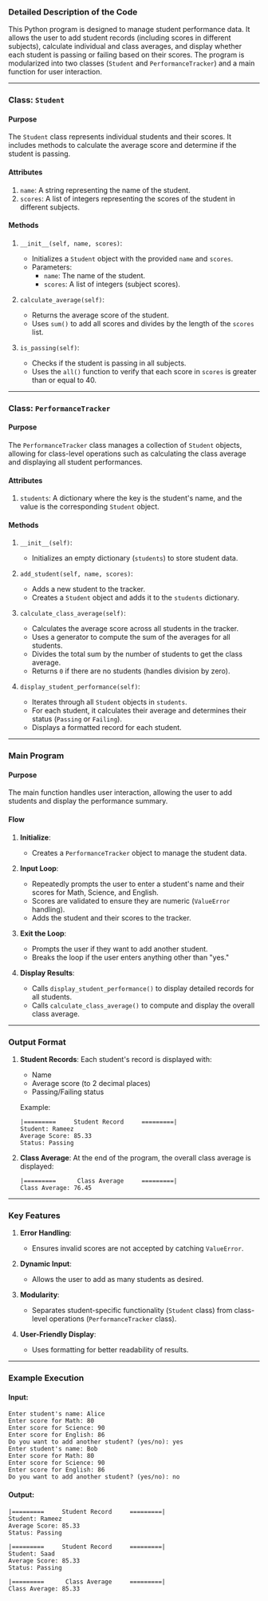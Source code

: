 ### **Detailed Description of the Code**

This Python program is designed to manage student performance data. It allows the user to add student records (including scores in different subjects), calculate individual and class averages, and display whether each student is passing or failing based on their scores. The program is modularized into two classes (`Student` and `PerformanceTracker`) and a main function for user interaction.

---

### **Class: `Student`**

#### **Purpose**
The `Student` class represents individual students and their scores. It includes methods to calculate the average score and determine if the student is passing.

#### **Attributes**
1. `name`: A string representing the name of the student.
2. `scores`: A list of integers representing the scores of the student in different subjects.

#### **Methods**
1. `__init__(self, name, scores)`:
   - Initializes a `Student` object with the provided `name` and `scores`.
   - Parameters:
     - `name`: The name of the student.
     - `scores`: A list of integers (subject scores).

2. `calculate_average(self)`:
   - Returns the average score of the student.
   - Uses `sum()` to add all scores and divides by the length of the `scores` list.

3. `is_passing(self)`:
   - Checks if the student is passing in all subjects.
   - Uses the `all()` function to verify that each score in `scores` is greater than or equal to 40.

---

### **Class: `PerformanceTracker`**

#### **Purpose**
The `PerformanceTracker` class manages a collection of `Student` objects, allowing for class-level operations such as calculating the class average and displaying all student performances.

#### **Attributes**
1. `students`: A dictionary where the key is the student's name, and the value is the corresponding `Student` object.

#### **Methods**
1. `__init__(self)`:
   - Initializes an empty dictionary (`students`) to store student data.

2. `add_student(self, name, scores)`:
   - Adds a new student to the tracker.
   - Creates a `Student` object and adds it to the `students` dictionary.

3. `calculate_class_average(self)`:
   - Calculates the average score across all students in the tracker.
   - Uses a generator to compute the sum of the averages for all students.
   - Divides the total sum by the number of students to get the class average.
   - Returns `0` if there are no students (handles division by zero).

4. `display_student_performance(self)`:
   - Iterates through all `Student` objects in `students`.
   - For each student, it calculates their average and determines their status (`Passing` or `Failing`).
   - Displays a formatted record for each student.

---

### **Main Program**

#### **Purpose**
The main function handles user interaction, allowing the user to add students and display the performance summary.

#### **Flow**
1. **Initialize**:
   - Creates a `PerformanceTracker` object to manage the student data.

2. **Input Loop**:
   - Repeatedly prompts the user to enter a student's name and their scores for Math, Science, and English.
   - Scores are validated to ensure they are numeric (`ValueError` handling).
   - Adds the student and their scores to the tracker.

3. **Exit the Loop**:
   - Prompts the user if they want to add another student.
   - Breaks the loop if the user enters anything other than "yes."

4. **Display Results**:
   - Calls `display_student_performance()` to display detailed records for all students.
   - Calls `calculate_class_average()` to compute and display the overall class average.

---

### **Output Format**
1. **Student Records**:
   Each student's record is displayed with:
   - Name
   - Average score (to 2 decimal places)
   - Passing/Failing status

   Example:
   ```
   |=========     Student Record     =========|
   Student: Rameez
   Average Score: 85.33
   Status: Passing
   ```

2. **Class Average**:
   At the end of the program, the overall class average is displayed:
   ```
   |=========      Class Average     =========|
   Class Average: 76.45
   ```

---

### **Key Features**
1. **Error Handling**:
   - Ensures invalid scores are not accepted by catching `ValueError`.

2. **Dynamic Input**:
   - Allows the user to add as many students as desired.

3. **Modularity**:
   - Separates student-specific functionality (`Student` class) from class-level operations (`PerformanceTracker` class).

4. **User-Friendly Display**:
   - Uses formatting for better readability of results.

---

### **Example Execution**
#### **Input**:
```
Enter student's name: Alice
Enter score for Math: 80
Enter score for Science: 90
Enter score for English: 86
Do you want to add another student? (yes/no): yes
Enter student's name: Bob
Enter score for Math: 80
Enter score for Science: 90
Enter score for English: 86
Do you want to add another student? (yes/no): no
```

#### **Output**:
```
|=========     Student Record     =========|
Student: Rameez
Average Score: 85.33
Status: Passing

|=========     Student Record     =========|
Student: Saad
Average Score: 85.33
Status: Passing

|=========      Class Average     =========|
Class Average: 85.33
```
